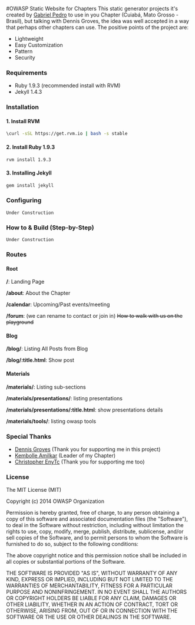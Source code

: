 #OWASP Static Website for Chapters
This static generator projects it's created by [Gabriel Pedro](http://github.com/gpedro) to use in you Chapter (Cuiabá, Mato Grosso - Brasil), but talking with Dennis Groves, the idea was well accepted in a way that perhaps other chapters can use. The positive points of the project are:
* Lightweight
* Easy Customization
* Pattern
* Security

### Requirements
* Ruby 1.9.3 (recommended install with RVM)
* Jekyll 1.4.3

### Installation
#### 1. Install RVM
```bash
\curl -sSL https://get.rvm.io | bash -s stable
```
#### 2. Install Ruby 1.9.3
```bash
rvm install 1.9.3
```
#### 3. Installing Jekyll
```bash
gem install jekyll
```

### Configuring
```
Under Construction
```

### How to & Build (Step-by-Step)
```
Under Construction
```

### Routes

#### Root

__/__: Landing Page

__/about__: About the Chapter

__/calendar__: Upcoming/Past events/meeting

__/forum__: (we can rename to contact or join in) ~~How to walk with us on the playground~~

#### Blog

__/blog/__: Listing All Posts from Blog

__/blog/:title.html__: Show post

#### Materials

__/materials/__: Listing sub-sections

__/materials/presentations/__: listing presentations

__/materials/presentations/:title.html__: show presentations details

__/materials/tools/__: listing owasp tools

### Special Thanks
* [Dennis Groves](https://www.owasp.org/index.php/User:Dennis_Groves) (Thank you for supporting me in this project)
* [Kembolle Amilkar](http://www.kembolle.com.br/) (Leader of my Chapter)
* [Christopher EnyTc](https://github.com/chrisenytc) (Thank you for supporting me too)

### License

The MIT License (MIT)

Copyright (c) 2014 OWASP Organization

Permission is hereby granted, free of charge, to any person obtaining a copy
of this software and associated documentation files (the "Software"), to deal
in the Software without restriction, including without limitation the rights
to use, copy, modify, merge, publish, distribute, sublicense, and/or sell
copies of the Software, and to permit persons to whom the Software is
furnished to do so, subject to the following conditions:

The above copyright notice and this permission notice shall be included in
all copies or substantial portions of the Software.

THE SOFTWARE IS PROVIDED "AS IS", WITHOUT WARRANTY OF ANY KIND, EXPRESS OR
IMPLIED, INCLUDING BUT NOT LIMITED TO THE WARRANTIES OF MERCHANTABILITY,
FITNESS FOR A PARTICULAR PURPOSE AND NONINFRINGEMENT. IN NO EVENT SHALL THE
AUTHORS OR COPYRIGHT HOLDERS BE LIABLE FOR ANY CLAIM, DAMAGES OR OTHER
LIABILITY, WHETHER IN AN ACTION OF CONTRACT, TORT OR OTHERWISE, ARISING FROM,
OUT OF OR IN CONNECTION WITH THE SOFTWARE OR THE USE OR OTHER DEALINGS IN
THE SOFTWARE.
